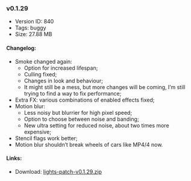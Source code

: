 ### v0.1.29

*   Version ID: 840
*   Tags: buggy
*   Size: 27.88 MB

#### Changelog:

*   Smoke changed again:
    *   Option for increased lifespan;
    *   Culling fixed;
    *   Changes in look and behaviour;
    *   It might still be a mess, but more changes will be coming, I’m still trying to find a way to fix performance;
*   Extra FX: various combinations of enabled effects fixed;
*   Motion blur:
    *   Less noisy but blurrier for high pixel speed;
    *   Option to choose between noise and banding;
    *   New ultra setting for reduced noise, about two times more expensive;
*   Stencil flags work better;
*   Motion blur shouldn’t break wheels of cars like MP4/4 now.

#### Links:

*   Download: [lights-patch-v0.1.29.zip](?get=0.1.29)
